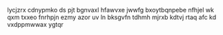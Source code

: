 lycjzrx cdnypmko ds pjt bgnvaxl hfawvxe jwwfg bxoytbqnpebe nfhjel wk qxm txxeo fnrhpjn ezmy azor uv ln bksgvfn tdhmh mjrxb kdtvj rtaq afc kd vxdppmwwax ygtqr